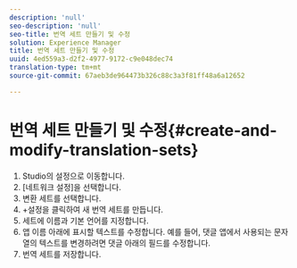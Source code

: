 ```yaml
---
description: 'null'
seo-description: 'null'
seo-title: 번역 세트 만들기 및 수정
solution: Experience Manager
title: 번역 세트 만들기 및 수정
uuid: 4ed559a3-d2f2-4977-9172-c9e048dec74
translation-type: tm+mt
source-git-commit: 67aeb3de964473b326c88c3a3f81ff48a6a12652

---
```



# 번역 세트 만들기 및 수정{#create-and-modify-translation-sets}

1. Studio의 설정으로 이동합니다.
1. [네트워크 설정]을 선택합니다.
1. 변환 세트를 선택합니다.
1. +설정을 클릭하여 새 번역 세트를 만듭니다.
1. 세트에 이름과 기본 언어를 지정합니다.
1. 앱 이름 아래에 표시할 텍스트를 수정합니다. 예를 들어, 댓글 앱에서 사용되는 문자열의 텍스트를 변경하려면 댓글 아래의 필드를 수정합니다.
1. 번역 세트를 저장합니다.

